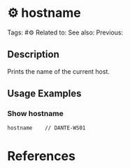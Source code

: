 # ⚙️ hostname

Tags: #⚙️ 
Related to:
See also:
Previous:

## Description

Prints the name of the current host.

## Usage Examples

### Show hostname

	hostname	// DANTE-WS01

# References